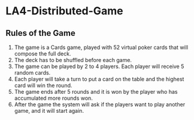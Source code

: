 # LA4-Distributed-Game

## Rules of the Game

1. The game is a Cards game, played with 52 virtual poker cards that will compose the full deck.
2. The deck has to be shuffled before each game.
3. The game can be played by 2 to 4 players. Each player will receive 5 random cards.
4. Each player will take a turn to put a card on the table and the highest card will win the round.
5. The game ends after 5 rounds and it is won by the player who has accumulated more rounds won.
6. After the game the system will ask if the players want to play another game, and it will start again.